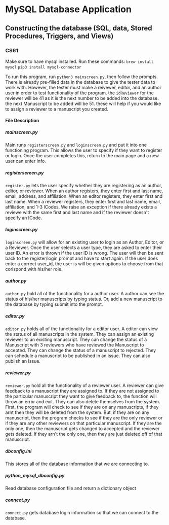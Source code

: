 # MySQL Database Application
## Constructing the database (SQL, data, Stored Procedures, Triggers, and Views)
### CS61

Make sure to have mysql installed. Run these commands:
`brew install mysql`
`pip3 install mysql-connector`

To run this program, run `python3 mainscreen.py`, then follow the prompts. There is already pre-filled data in the database to give the tester data to work with. However, the tester must make a reivewer, editor, and an author user in order to test functionality of the program. the `idReviewer` for the reviewer will be 41 as it is the next number to be added into the database. the next Manuscript to be added will be 51. these will help if you would like to assign a reviewer to a manuscript you created.


#### File Description

##### mainscreen.py

Main runs `registerscreen.py` and `loginscreen.py` and put it into one functioning program. This allows the user to specify if they want to register or login. Once the user completes this, return to the main page and a new user can enter info.

##### registerscreen.py
`register.py` lets the user specify whether they are registering as an author, editor, or reviewer. When an author registers, they enter first and last name, email, address, and affiliation. When an editor registers, they enter first and last name. When a reviewer registers, they enter first and last name, email, affiliation, and 1-3 ICodes. We raise an exception if there already exists a reviewe with the same first and last name and if the reviewer doesn't specify an ICode.

##### loginscreen.py
`loginscreen.py` will allow for an existing user to login as an Author, Editor, or a Reviewer. Once the user selects a user type, they are asked to enter their user ID. An error is thrown if the user ID is wrong. The user will then be sent back to the register/login prompt and have to start again. If the user does enter a correct user_id, the user is will be given options to choose from that corispond with his/her role.

##### author.py
`author.py` hold all of the functionality for a author user. A author can see the status of his/her manuscripts by typing status. Or, add a new manuscript to the database by typing submit into the prompt.

##### editor.py
`editor.py` holds all of the functionality for a editor user. A editor can view the status of all manuscripts in the system. They can assign an existing reviewer to an existing manuscript. They can change the status of a Manuscript with 3 reviewers who have reviewed the Manuscript to accepted. They can change the status of a manuscript to rejected. They can schedule a manuscript to be published in an issue. They can also publish an Issue.

##### reviewer.py
`reviewer.py` hold all the functionality of a reviewer user. A reviewer can give feedback to a manuscript they are assigned to. If they are not assigned to the particular manuscript they want to give feedback to, the function will throw an error and exit. They can also delete themselves from the system. First, the program will check to see if they are on any manuscripts, if they arnt then they will be deleted from the system. But, if they are on any manuscript, then the program checks to see if they are the only reviewer or if they are any other reviewers on that particular manuscript. If they are the only one, then the manuscript gets changed to accepted and the reviewer gets deleted. If they arn't the only one, then they are just deleted off of that manuscript.

##### dbconfig.ini
This stores all of the database information that we are connecting to.


##### python_mysql_dbconfig.py
Read database configuration file and return a dictionary object


##### connect.py
`connect.py` gets database login information so that we can connect to the database.
